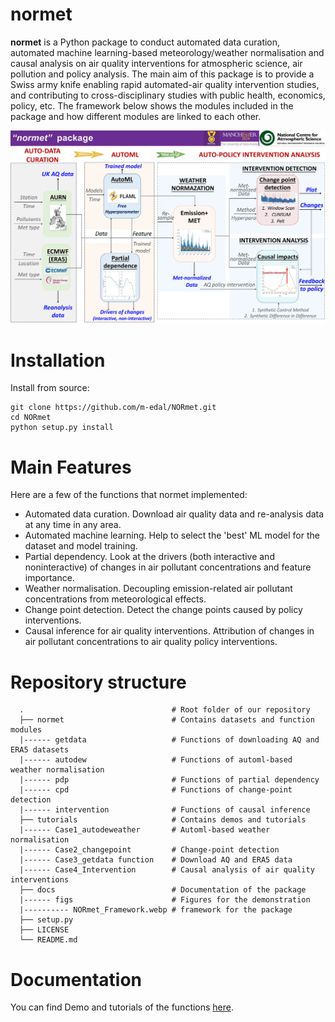 # **normet**

**normet** is a Python package to conduct automated data curation, automated machine learning-based meteorology/weather normalisation and causal analysis on air quality interventions for atmospheric science, air pollution and policy analysis. The main aim of this package is to provide a Swiss army knife enabling rapid automated-air quality intervention studies, and contributing to cross-disciplinary studies with public health, economics, policy, etc. The framework below shows the modules included in the package and how different modules are linked to each other.

<img src="docs/figs/NORmet_Framework.webp" alt="Image" width="800">

# Installation
Install from source:
```
git clone https://github.com/m-edal/NORmet.git
cd NORmet
python setup.py install
```

# Main Features
Here are a few of the functions that normet implemented:

  - Automated data curation. Download air quality data and re-analysis data at any time in any area.
  - Automated machine learning. Help to select the 'best' ML model for the dataset and model training.
  - Partial dependency. Look at the drivers (both interactive and noninteractive) of changes in air pollutant concentrations and feature importance.  
  - Weather normalisation. Decoupling emission-related air pollutant concentrations from meteorological effects.
  - Change point detection. Detect the change points caused by policy interventions.
  - Causal inference for air quality interventions. Attribution of changes in air pollutant concentrations to air quality policy interventions.

# Repository structure

      .                                 # Root folder of our repository
      ├── normet                        # Contains datasets and function modules
      |------ getdata                   # Functions of downloading AQ and ERA5 datasets
      |------ autodew                   # Functions of automl-based weather normalisation
      |------ pdp                       # Functions of partial dependency
      |------ cpd                       # Functions of change-point detection
      |------ intervention              # Functions of causal inference
      ├── tutorials                     # Contains demos and tutorials
      |------ Case1_autodeweather       # Automl-based weather normalisation
      |------ Case2_changepoint         # Change-point detection
      |------ Case3_getdata function    # Download AQ and ERA5 data
      |------ Case4_Intervention        # Causal analysis of air quality interventions
      ├── docs                          # Documentation of the package
      |------ figs                      # Figures for the demonstration
      |---------- NORmet_Framework.webp # framework for the package             
      ├── setup.py                      
      ├── LICENSE
      └── README.md


# Documentation
You can find Demo and tutorials of the functions [here](https://github.com/m-edal/NORmet/tree/main/tutorials).
